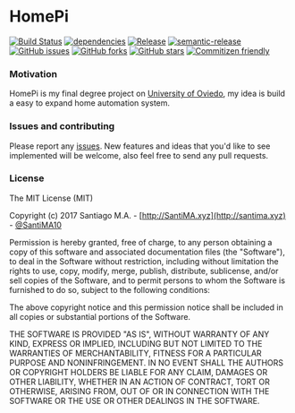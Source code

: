 # HomePi 


[![Build Status](https://travis-ci.org/SantiMA10/HomePi.svg?branch=master)](https://travis-ci.org/SantiMA10/HomePi)
[![dependencies](https://david-dm.org/SantiMA10/HomePi.svg)](https://github.com/SantiMA10/HomePi)
[![Release](http://github-release-version.herokuapp.com/github/SantiMA10/HomePi/release.png)](https://github.com/SantiMA10/Internet-Status-Check/releases)
[![semantic-release](https://img.shields.io/badge/%20%20%F0%9F%93%A6%F0%9F%9A%80-semantic--release-e10079.svg)](https://github.com/semantic-release/semantic-release)
[![GitHub issues](https://img.shields.io/github/issues/SantiMA10/HomePi.svg)](https://github.com/SantiMA10/Internet-Status-Check/issues)
[![GitHub forks](https://img.shields.io/github/forks/SantiMA10/HomePi.svg)](https://github.com/SantiMA10/Internet-Status-Check/network)
[![GitHub stars](https://img.shields.io/github/stars/SantiMA10/HomePi.svg)](https://github.com/SantiMA10/Internet-Status-Check/stargazers)
[![Commitizen friendly](https://img.shields.io/badge/commitizen-friendly-brightgreen.svg)](http://commitizen.github.io/cz-cli/)

### Motivation
HomePi is my final degree project on [University of Oviedo](https://uniovi.es), my idea is build a easy to expand home automation system.

### Issues and contributing

Please report any [issues](https://github.com/SantiMA10/HomePi/issues). New features and ideas that you'd like to see implemented will be welcome, also feel free to send any pull requests.

### License

The MIT License (MIT)

Copyright (c) 2017 Santiago M.A. - [http://SantiMA.xyz](http://santima.xyz) - [@SantiMA10](http://twitter.com/SantiMA10)

Permission is hereby granted, free of charge, to any person obtaining a copy
of this software and associated documentation files (the "Software"), to deal
in the Software without restriction, including without limitation the rights
to use, copy, modify, merge, publish, distribute, sublicense, and/or sell
copies of the Software, and to permit persons to whom the Software is
furnished to do so, subject to the following conditions:

The above copyright notice and this permission notice shall be included in all
copies or substantial portions of the Software.

THE SOFTWARE IS PROVIDED "AS IS", WITHOUT WARRANTY OF ANY KIND, EXPRESS OR
IMPLIED, INCLUDING BUT NOT LIMITED TO THE WARRANTIES OF MERCHANTABILITY,
FITNESS FOR A PARTICULAR PURPOSE AND NONINFRINGEMENT. IN NO EVENT SHALL THE
AUTHORS OR COPYRIGHT HOLDERS BE LIABLE FOR ANY CLAIM, DAMAGES OR OTHER
LIABILITY, WHETHER IN AN ACTION OF CONTRACT, TORT OR OTHERWISE, ARISING FROM,
OUT OF OR IN CONNECTION WITH THE SOFTWARE OR THE USE OR OTHER DEALINGS IN THE
SOFTWARE.